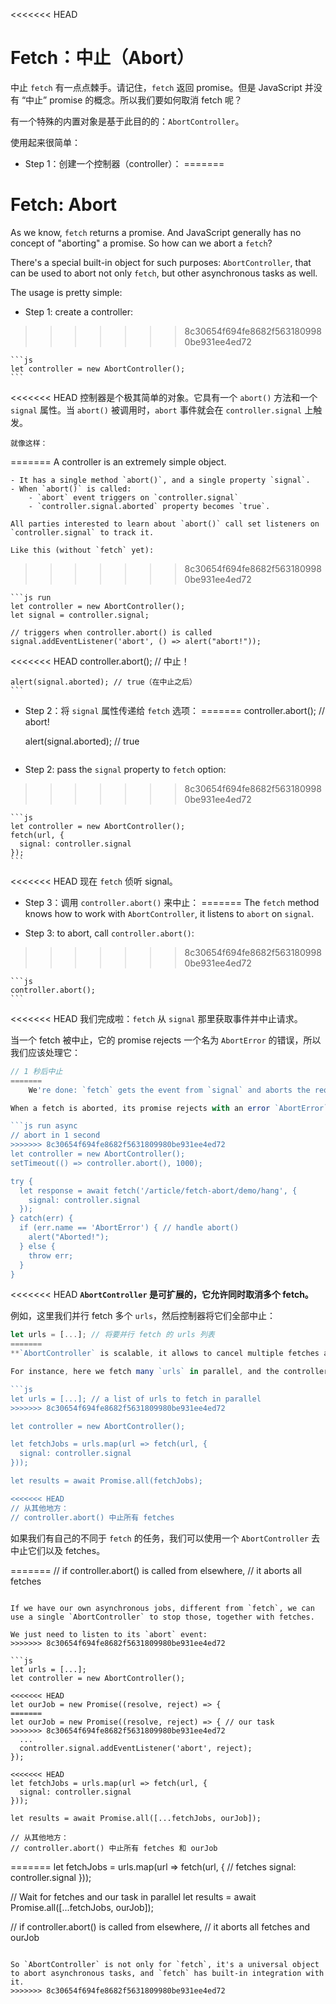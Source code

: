 
<<<<<<< HEAD
# Fetch：中止（Abort）

中止 `fetch` 有一点点棘手。请记住，`fetch` 返回 promise。但是 JavaScript 并没有 “中止” promise 的概念。所以我们要如何取消 fetch 呢？

有一个特殊的内置对象是基于此目的的：`AbortController`。

使用起来很简单：

- Step 1：创建一个控制器（controller）：
=======
# Fetch: Abort

As we know, `fetch` returns a promise. And JavaScript generally has no concept of "aborting" a promise. So how can we abort a `fetch`?

There's a special built-in object for such purposes: `AbortController`, that can be used to abort not only `fetch`, but other asynchronous tasks as well.

The usage is pretty simple:

- Step 1: create a controller:
>>>>>>> 8c30654f694fe8682f5631809980be931ee4ed72

    ```js
    let controller = new AbortController();
    ```

<<<<<<< HEAD
    控制器是个极其简单的对象。它具有一个 `abort()` 方法和一个 `signal` 属性。当 `abort()` 被调用时，`abort` 事件就会在 `controller.signal` 上触发。

    就像这样：
=======
    A controller is an extremely simple object.

    - It has a single method `abort()`, and a single property `signal`.
    - When `abort()` is called:
        - `abort` event triggers on `controller.signal`
        - `controller.signal.aborted` property becomes `true`.

    All parties interested to learn about `abort()` call set listeners on `controller.signal` to track it.

    Like this (without `fetch` yet):
>>>>>>> 8c30654f694fe8682f5631809980be931ee4ed72

    ```js run
    let controller = new AbortController();
    let signal = controller.signal;

    // triggers when controller.abort() is called
    signal.addEventListener('abort', () => alert("abort!"));

<<<<<<< HEAD
    controller.abort(); // 中止！

    alert(signal.aborted); // true（在中止之后）
    ```

- Step 2：将 `signal` 属性传递给 `fetch` 选项：
=======
    controller.abort(); // abort!

    alert(signal.aborted); // true
    ```

- Step 2: pass the `signal` property to `fetch` option:
>>>>>>> 8c30654f694fe8682f5631809980be931ee4ed72

    ```js
    let controller = new AbortController();
    fetch(url, {
      signal: controller.signal
    });
    ```

<<<<<<< HEAD
    现在 `fetch` 侦听 signal。

- Step 3：调用 `controller.abort()` 来中止：
=======
    The `fetch` method knows how to work with `AbortController`, it listens to `abort` on `signal`.

- Step 3: to abort, call `controller.abort()`:
>>>>>>> 8c30654f694fe8682f5631809980be931ee4ed72

    ```js
    controller.abort();
    ```

<<<<<<< HEAD
    我们完成啦：`fetch` 从 `signal` 那里获取事件并中止请求。

当一个 fetch 被中止，它的 promise rejects 一个名为 `AbortError` 的错误，所以我们应该处理它：

```js run async
// 1 秒后中止
=======
    We're done: `fetch` gets the event from `signal` and aborts the request.

When a fetch is aborted, its promise rejects with an error `AbortError`, so we should handle it, e.g. in `try..catch`:

```js run async
// abort in 1 second
>>>>>>> 8c30654f694fe8682f5631809980be931ee4ed72
let controller = new AbortController();
setTimeout(() => controller.abort(), 1000);

try {
  let response = await fetch('/article/fetch-abort/demo/hang', {
    signal: controller.signal
  });
} catch(err) {
  if (err.name == 'AbortError') { // handle abort()
    alert("Aborted!");
  } else {
    throw err;
  }
}
```

<<<<<<< HEAD
**`AbortController` 是可扩展的，它允许同时取消多个 fetch。**

例如，这里我们并行 fetch 多个 `urls`，然后控制器将它们全部中止：

```js
let urls = [...]; // 将要并行 fetch 的 urls 列表
=======
**`AbortController` is scalable, it allows to cancel multiple fetches at once.**

For instance, here we fetch many `urls` in parallel, and the controller aborts them all:

```js
let urls = [...]; // a list of urls to fetch in parallel
>>>>>>> 8c30654f694fe8682f5631809980be931ee4ed72

let controller = new AbortController();

let fetchJobs = urls.map(url => fetch(url, {
  signal: controller.signal
}));

let results = await Promise.all(fetchJobs);

<<<<<<< HEAD
// 从其他地方：
// controller.abort() 中止所有 fetches
```

如果我们有自己的不同于 `fetch` 的任务，我们可以使用一个 `AbortController` 去中止它们以及 fetches。

=======
// if controller.abort() is called from elsewhere,
// it aborts all fetches
```

If we have our own asynchronous jobs, different from `fetch`, we can use a single `AbortController` to stop those, together with fetches.

We just need to listen to its `abort` event:
>>>>>>> 8c30654f694fe8682f5631809980be931ee4ed72

```js
let urls = [...];
let controller = new AbortController();

<<<<<<< HEAD
let ourJob = new Promise((resolve, reject) => {
=======
let ourJob = new Promise((resolve, reject) => { // our task
>>>>>>> 8c30654f694fe8682f5631809980be931ee4ed72
  ...
  controller.signal.addEventListener('abort', reject);
});

<<<<<<< HEAD
let fetchJobs = urls.map(url => fetch(url, {
  signal: controller.signal
}));

let results = await Promise.all([...fetchJobs, ourJob]);

// 从其他地方：
// controller.abort() 中止所有 fetches 和 ourJob
```
=======
let fetchJobs = urls.map(url => fetch(url, { // fetches
  signal: controller.signal
}));

// Wait for fetches and our task in parallel
let results = await Promise.all([...fetchJobs, ourJob]);

// if controller.abort() is called from elsewhere,
// it aborts all fetches and ourJob
```

So `AbortController` is not only for `fetch`, it's a universal object to abort asynchronous tasks, and `fetch` has built-in integration with it.
>>>>>>> 8c30654f694fe8682f5631809980be931ee4ed72
